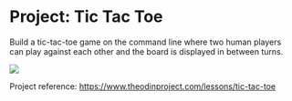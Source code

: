 # Project: Tic Tac Toe 

Build a tic-tac-toe game on the command line where two human players can play against each other and the board is displayed in between turns.

<img src="https://i.ibb.co/tQz2yYW/Screen-Shot-2020-12-28-at-9-32-47-PM.png">


Project reference: https://www.theodinproject.com/lessons/tic-tac-toe